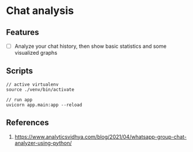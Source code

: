 # Chat analysis

## Features

- [ ] Analyze your chat history, then show basic statistics and some visualized graphs

## Scripts

```shell
// active virtualenv
source ./venv/bin/activate

// run app
uvicorn app.main:app --reload
```

## References

1. <https://www.analyticsvidhya.com/blog/2021/04/whatsapp-group-chat-analyzer-using-python/>

